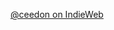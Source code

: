 <a rel="me noopener" href="https://indieweb.social/@ceedon" target="_blank">@ceedon on IndieWeb</a>
